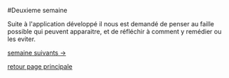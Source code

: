 #Deuxieme semaine

Suite à l'application développé il nous est demandé de penser au faille possible qui peuvent apparaitre, et de réfléchir à comment y remédier ou les eviter.



[semaine suivants ->](./S3_Japon.mkd)

[retour page principale](../ListeDeNotes.mkd)
